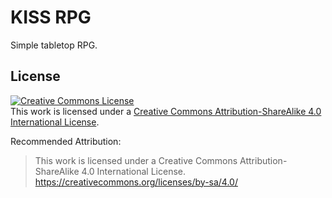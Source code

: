 KISS RPG
========


Simple tabletop RPG.


License
-------

<a rel="license" href="http://creativecommons.org/licenses/by-sa/4.0/"><img alt="Creative Commons License" style="border-width:0" src="https://i.creativecommons.org/l/by-sa/4.0/88x31.png" /></a><br />This work is licensed under a <a rel="license" href="http://creativecommons.org/licenses/by-sa/4.0/">Creative Commons Attribution-ShareAlike 4.0 International License</a>.

Recommended Attribution:

> This work is licensed under a Creative Commons Attribution-ShareAlike 4.0 International License.
> https://creativecommons.org/licenses/by-sa/4.0/


